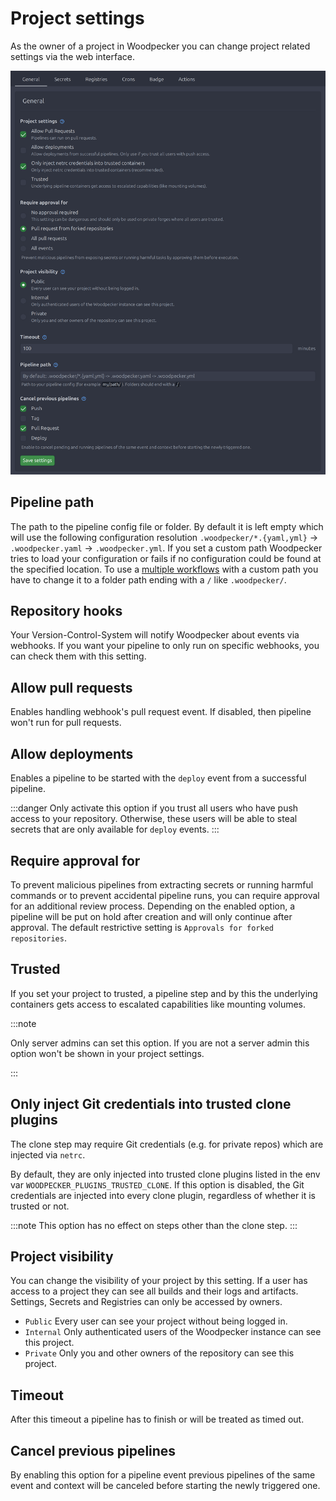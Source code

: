 # Project settings

As the owner of a project in Woodpecker you can change project related settings via the web interface.

![project settings](./project-settings.png)

## Pipeline path

The path to the pipeline config file or folder. By default it is left empty which will use the following configuration resolution `.woodpecker/*.{yaml,yml}` -> `.woodpecker.yaml` -> `.woodpecker.yml`. If you set a custom path Woodpecker tries to load your configuration or fails if no configuration could be found at the specified location. To use a [multiple workflows](./25-workflows.md) with a custom path you have to change it to a folder path ending with a `/` like `.woodpecker/`.

## Repository hooks

Your Version-Control-System will notify Woodpecker about events via webhooks. If you want your pipeline to only run on specific webhooks, you can check them with this setting.

## Allow pull requests

Enables handling webhook's pull request event. If disabled, then pipeline won't run for pull requests.

## Allow deployments

Enables a pipeline to be started with the `deploy` event from a successful pipeline.

:::danger
Only activate this option if you trust all users who have push access to your repository.
Otherwise, these users will be able to steal secrets that are only available for `deploy` events.
:::

## Require approval for

To prevent malicious pipelines from extracting secrets or running harmful commands or to prevent accidental pipeline runs, you can require approval for an additional review process. Depending on the enabled option, a pipeline will be put on hold after creation and will only continue after approval. The default restrictive setting is `Approvals for forked repositories`.

## Trusted

If you set your project to trusted, a pipeline step and by this the underlying containers gets access to escalated capabilities like mounting volumes.

:::note

Only server admins can set this option. If you are not a server admin this option won't be shown in your project settings.

:::

## Only inject Git credentials into trusted clone plugins

The clone step may require Git credentials (e.g. for private repos) which are injected via `netrc`.

By default, they are only injected into trusted clone plugins listed in the env var `WOODPECKER_PLUGINS_TRUSTED_CLONE`.
If this option is disabled, the Git credentials are injected into every clone plugin, regardless of whether it is trusted or not.

:::note
This option has no effect on steps other than the clone step.
:::

## Project visibility

You can change the visibility of your project by this setting. If a user has access to a project they can see all builds and their logs and artifacts. Settings, Secrets and Registries can only be accessed by owners.

- `Public` Every user can see your project without being logged in.
- `Internal` Only authenticated users of the Woodpecker instance can see this project.
- `Private` Only you and other owners of the repository can see this project.

## Timeout

After this timeout a pipeline has to finish or will be treated as timed out.

## Cancel previous pipelines

By enabling this option for a pipeline event previous pipelines of the same event and context will be canceled before starting the newly triggered one.
